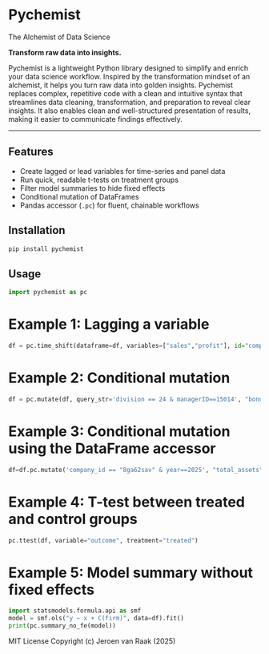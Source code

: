 # Pychemist

The Alchemist of Data Science

**Transform raw data into insights.**

Pychemist is a lightweight Python library designed to simplify and enrich your data science workflow. Inspired by the transformation mindset of an alchemist, it helps you turn raw data into golden insights. Pychemist replaces complex, repetitive code with a clean and intuitive syntax that streamlines data cleaning, transformation, and preparation to reveal clear insights. It also enables clean and well-structured presentation of results, making it easier to communicate findings effectively.

---

## Features

- Create lagged or lead variables for time-series and panel data
- Run quick, readable t-tests on treatment groups
- Filter model summaries to hide fixed effects
- Conditional mutation of DataFrames
- Pandas accessor (`.pc`) for fluent, chainable workflows

## Installation

```bash
pip install pychemist
```

## Usage
```python
import pychemist as pc
```

# Example 1: Lagging a variable
```python
df = pc.time_shift(dataframe=df, variables=["sales","profit"], id="company", time="year", shift=1)
```

# Example 2: Conditional mutation
```python
df = pc.mutate(df, query_str='division == 24 & managerID==15014', "bonus", 1000)
```

# Example 3: Conditional mutation using the DataFrame accessor
```python
df=df.pc.mutate('company_id == "8ga62sav" & year==2025', "total_assets", 82000000)
```

# Example 4: T-test between treated and control groups
```python
pc.ttest(df, variable="outcome", treatment="treated")
```

# Example 5: Model summary without fixed effects
```python
import statsmodels.formula.api as smf
model = smf.ols("y ~ x + C(firm)", data=df).fit()
print(pc.summary_no_fe(model))
```


MIT License
Copyright (c) Jeroen van Raak (2025)